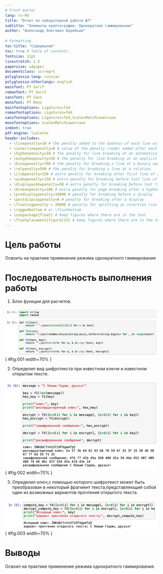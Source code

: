 ```yaml
---
# Front matter
lang: ru-RU
title: "Отчет по лабораторной работе №7"
subtitle: "Элементы криптографии. Однократное гаммирование"
author: "Александр Олегович Воробьев"

# Formatting
toc-title: "Содержание"
toc: true # Table of contents
fontsize: 12pt
linestretch: 1.5
papersize: a4paper
documentclass: scrreprt
polyglossia-lang: russian
polyglossia-otherlangs: english
mainfont: PT Serif
romanfont: PT Serif
sansfont: PT Sans
monofont: PT Mono
mainfontoptions: Ligatures=TeX
romanfontoptions: Ligatures=TeX
sansfontoptions: Ligatures=TeX,Scale=MatchLowercase
monofontoptions: Scale=MatchLowercase
indent: true
pdf-engine: lualatex
header-includes:
  - \linepenalty=10 # the penalty added to the badness of each line within a paragraph (no associated penalty node) Increasing the value makes tex try to have fewer lines in the paragraph.
  - \interlinepenalty=0 # value of the penalty (node) added after each line of a paragraph.
  - \hyphenpenalty=50 # the penalty for line breaking at an automatically inserted hyphen
  - \exhyphenpenalty=50 # the penalty for line breaking at an explicit hyphen
  - \binoppenalty=700 # the penalty for breaking a line at a binary operator
  - \relpenalty=500 # the penalty for breaking a line at a relation
  - \clubpenalty=150 # extra penalty for breaking after first line of a paragraph
  - \widowpenalty=150 # extra penalty for breaking before last line of a paragraph
  - \displaywidowpenalty=50 # extra penalty for breaking before last line before a display math
  - \brokenpenalty=100 # extra penalty for page breaking after a hyphenated line
  - \predisplaypenalty=10000 # penalty for breaking before a display
  - \postdisplaypenalty=0 # penalty for breaking after a display
  - \floatingpenalty = 20000 # penalty for splitting an insertion (can only be split footnote in standard LaTeX)
  - \raggedbottom # or \flushbottom
  - \usepackage{float} # keep figures where there are in the text
  - \floatplacement{figure}{H} # keep figures where there are in the text
---
```


# Цель работы

Освоить на практике применение режима однократного гаммирования

# Последовательность выполнения работы

1. Блок функции для расчетов.

![Блок функции для расчетов](screens/1.png){ #fig:001 width=70% }

2. Определил вид шифротекста при известном ключе и известном открытом тексте. 

![Получение шифротекста](screens/2.png){ #fig:002 width=70% }

3. Определил ключ,с помощью которого шифротекст может быть преобразован в некоторый фрагмент текста,представляющий собой один из возможных вариантов прочтения открытого текста.

![Прочтение открытого текста](screens/3.png){ #fig:003 width=70% }

# Выводы

Освоил на практике применение режима однократного гаммирования.